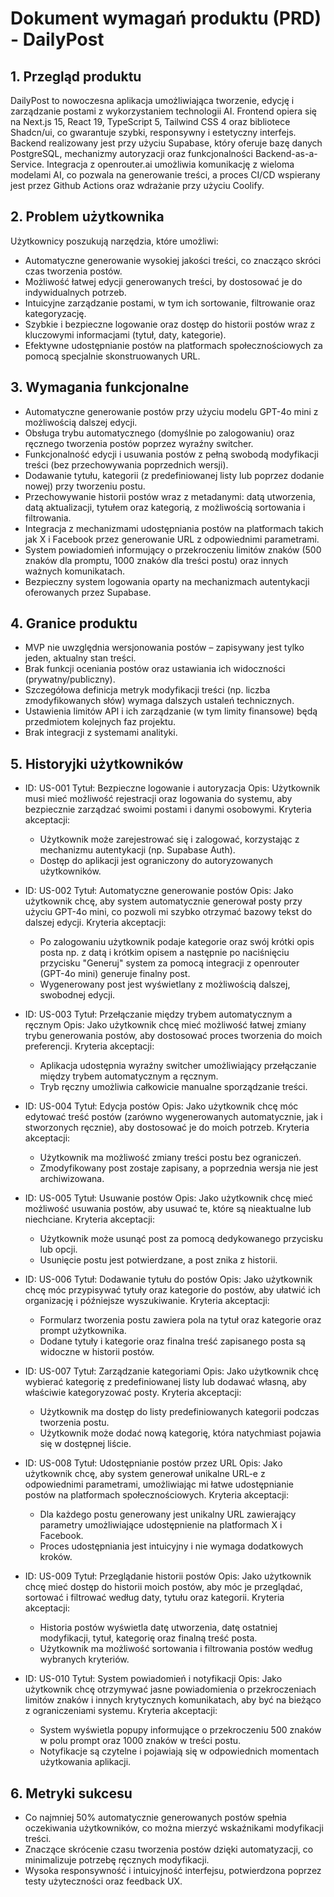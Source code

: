 # Dokument wymagań produktu (PRD) - DailyPost

## 1. Przegląd produktu

DailyPost to nowoczesna aplikacja umożliwiająca tworzenie, edycję i zarządzanie postami z wykorzystaniem technologii AI. Frontend opiera się na Next.js 15, React 19, TypeScript 5, Tailwind CSS 4 oraz bibliotece Shadcn/ui, co gwarantuje szybki, responsywny i estetyczny interfejs. Backend realizowany jest przy użyciu Supabase, który oferuje bazę danych PostgreSQL, mechanizmy autoryzacji oraz funkcjonalności Backend-as-a-Service. Integracja z openrouter.ai umożliwia komunikację z wieloma modelami AI, co pozwala na generowanie treści, a proces CI/CD wspierany jest przez Github Actions oraz wdrażanie przy użyciu Coolify.

## 2. Problem użytkownika

Użytkownicy poszukują narzędzia, które umożliwi:

- Automatyczne generowanie wysokiej jakości treści, co znacząco skróci czas tworzenia postów.
- Możliwość łatwej edycji generowanych treści, by dostosować je do indywidualnych potrzeb.
- Intuicyjne zarządzanie postami, w tym ich sortowanie, filtrowanie oraz kategoryzację.
- Szybkie i bezpieczne logowanie oraz dostęp do historii postów wraz z kluczowymi informacjami (tytuł, daty, kategorie).
- Efektywne udostępnianie postów na platformach społecznościowych za pomocą specjalnie skonstruowanych URL.

## 3. Wymagania funkcjonalne

- Automatyczne generowanie postów przy użyciu modelu GPT-4o mini z możliwością dalszej edycji.
- Obsługa trybu automatycznego (domyślnie po zalogowaniu) oraz ręcznego tworzenia postów poprzez wyraźny switcher.
- Funkcjonalność edycji i usuwania postów z pełną swobodą modyfikacji treści (bez przechowywania poprzednich wersji).
- Dodawanie tytułu, kategorii (z predefiniowanej listy lub poprzez dodanie nowej) przy tworzeniu postu.
- Przechowywanie historii postów wraz z metadanymi: datą utworzenia, datą aktualizacji, tytułem oraz kategorią, z możliwością sortowania i filtrowania.
- Integracja z mechanizmami udostępniania postów na platformach takich jak X i Facebook przez generowanie URL z odpowiednimi parametrami.
- System powiadomień informujący o przekroczeniu limitów znaków (500 znaków dla promptu, 1000 znaków dla treści postu) oraz innych ważnych komunikatach.
- Bezpieczny system logowania oparty na mechanizmach autentykacji oferowanych przez Supabase.

## 4. Granice produktu

- MVP nie uwzględnia wersjonowania postów – zapisywany jest tylko jeden, aktualny stan treści.
- Brak funkcji oceniania postów oraz ustawiania ich widoczności (prywatny/publiczny).
- Szczegółowa definicja metryk modyfikacji treści (np. liczba zmodyfikowanych słów) wymaga dalszych ustaleń technicznych.
- Ustawienia limitów API i ich zarządzanie (w tym limity finansowe) będą przedmiotem kolejnych faz projektu.
- Brak integracji z systemami analityki.

## 5. Historyjki użytkowników

- ID: US-001
  Tytuł: Bezpieczne logowanie i autoryzacja
  Opis: Użytkownik musi mieć możliwość rejestracji oraz logowania do systemu, aby bezpiecznie zarządzać swoimi postami i danymi osobowymi.
  Kryteria akceptacji:

  - Użytkownik może zarejestrować się i zalogować, korzystając z mechanizmu autentykacji (np. Supabase Auth).
  - Dostęp do aplikacji jest ograniczony do autoryzowanych użytkowników.

- ID: US-002
  Tytuł: Automatyczne generowanie postów
  Opis: Jako użytkownik chcę, aby system automatycznie generował posty przy użyciu GPT-4o mini, co pozwoli mi szybko otrzymać bazowy tekst do dalszej edycji.
  Kryteria akceptacji:

  - Po zalogowaniu użytkownik podaje kategorie oraz swój krótki opis posta np. z datą i krótkim opisem a następnie po naciśnięciu przycisku "Generuj" system za pomocą integracji z openrouter (GPT-4o mini) generuje finalny post.
  - Wygenerowany post jest wyświetlany z możliwością dalszej, swobodnej edycji.

- ID: US-003
  Tytuł: Przełączanie między trybem automatycznym a ręcznym
  Opis: Jako użytkownik chcę mieć możliwość łatwej zmiany trybu generowania postów, aby dostosować proces tworzenia do moich preferencji.
  Kryteria akceptacji:

  - Aplikacja udostępnia wyraźny switcher umożliwiający przełączanie między trybem automatycznym a ręcznym.
  - Tryb ręczny umożliwia całkowicie manualne sporządzanie treści.

- ID: US-004
  Tytuł: Edycja postów
  Opis: Jako użytkownik chcę móc edytować treść postów (zarówno wygenerowanych automatycznie, jak i stworzonych ręcznie), aby dostosować je do moich potrzeb.
  Kryteria akceptacji:

  - Użytkownik ma możliwość zmiany treści postu bez ograniczeń.
  - Zmodyfikowany post zostaje zapisany, a poprzednia wersja nie jest archiwizowana.

- ID: US-005
  Tytuł: Usuwanie postów
  Opis: Jako użytkownik chcę mieć możliwość usuwania postów, aby usuwać te, które są nieaktualne lub niechciane.
  Kryteria akceptacji:

  - Użytkownik może usunąć post za pomocą dedykowanego przycisku lub opcji.
  - Usunięcie postu jest potwierdzane, a post znika z historii.

- ID: US-006
  Tytuł: Dodawanie tytułu do postów
  Opis: Jako użytkownik chcę móc przypisywać tytuły oraz kategorie do postów, aby ułatwić ich organizację i późniejsze wyszukiwanie.
  Kryteria akceptacji:

  - Formularz tworzenia postu zawiera pola na tytuł oraz kategorie oraz prompt użytkownika.
  - Dodane tytuły i kategorie oraz finalna treść zapisanego posta są widoczne w historii postów.

- ID: US-007
  Tytuł: Zarządzanie kategoriami
  Opis: Jako użytkownik chcę wybierać kategorię z predefiniowanej listy lub dodawać własną, aby właściwie kategoryzować posty.
  Kryteria akceptacji:

  - Użytkownik ma dostęp do listy predefiniowanych kategorii podczas tworzenia postu.
  - Użytkownik może dodać nową kategorię, która natychmiast pojawia się w dostępnej liście.

- ID: US-008
  Tytuł: Udostępnianie postów przez URL
  Opis: Jako użytkownik chcę, aby system generował unikalne URL-e z odpowiednimi parametrami, umożliwiając mi łatwe udostępnianie postów na platformach społecznościowych.
  Kryteria akceptacji:

  - Dla każdego postu generowany jest unikalny URL zawierający parametry umożliwiające udostępnienie na platformach X i Facebook.
  - Proces udostępniania jest intuicyjny i nie wymaga dodatkowych kroków.

- ID: US-009
  Tytuł: Przeglądanie historii postów
  Opis: Jako użytkownik chcę mieć dostęp do historii moich postów, aby móc je przeglądać, sortować i filtrować według daty, tytułu oraz kategorii.
  Kryteria akceptacji:

  - Historia postów wyświetla datę utworzenia, datę ostatniej modyfikacji, tytuł, kategorię oraz finalną treść posta.
  - Użytkownik ma możliwość sortowania i filtrowania postów według wybranych kryteriów.

- ID: US-010
  Tytuł: System powiadomień i notyfikacji
  Opis: Jako użytkownik chcę otrzymywać jasne powiadomienia o przekroczeniach limitów znaków i innych krytycznych komunikatach, aby być na bieżąco z ograniczeniami systemu.
  Kryteria akceptacji:
  - System wyświetla popupy informujące o przekroczeniu 500 znaków w polu prompt oraz 1000 znaków w treści postu.
  - Notyfikacje są czytelne i pojawiają się w odpowiednich momentach użytkowania aplikacji.

## 6. Metryki sukcesu

- Co najmniej 50% automatycznie generowanych postów spełnia oczekiwania użytkowników, co można mierzyć wskaźnikami modyfikacji treści.
- Znaczące skrócenie czasu tworzenia postów dzięki automatyzacji, co minimalizuje potrzebę ręcznych modyfikacji.
- Wysoka responsywność i intuicyjność interfejsu, potwierdzona poprzez testy użyteczności oraz feedback UX.
